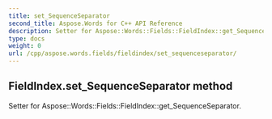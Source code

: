 ```yaml
---
title: set_SequenceSeparator
second_title: Aspose.Words for C++ API Reference
description: Setter for Aspose::Words::Fields::FieldIndex::get_SequenceSeparator. 
type: docs
weight: 0
url: /cpp/aspose.words.fields/fieldindex/set_sequenceseparator/
---
```

## FieldIndex.set_SequenceSeparator method


Setter for Aspose::Words::Fields::FieldIndex::get_SequenceSeparator. 

